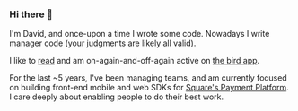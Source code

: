 ### Hi there 👋

I'm David, and once-upon a time I wrote some code. Nowadays I write manager code (your judgments are likely all valid).

I like to [read](https://www.goodreads.com/user/show/5253695-david) and am on-again-and-off-again active on [the bird app](https://twitter.com/badatreality).

For the last ~5 years, I've been managing teams, and am currently focused on building front-end mobile and web SDKs for [Square's Payment Platform](https://squareup.com/us/en/payments/payment-platform). I care deeply about enabling people to do their best work.

<!--
**DavidRagone/DavidRagone** is a ✨ _special_ ✨ repository because its `README.md` (this file) appears on your GitHub profile.

Here are some ideas to get you started:

- 🔭 I’m currently working on ...
- 🌱 I’m currently learning ...
- 👯 I’m looking to collaborate on ...
- 🤔 I’m looking for help with ...
- 💬 Ask me about ...
- 📫 How to reach me: ...
- 😄 Pronouns: ...
- ⚡ Fun fact: ...
-->
